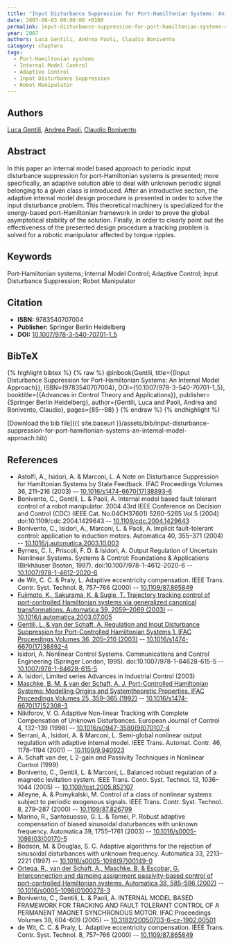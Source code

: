 ```yaml
---
title: "Input Disturbance Suppression for Port-Hamiltonian Systems: An Internal Model Approach"
date: 2007-06-03 00:00:00 +0100
permalink: input-disturbance-suppression-for-port-hamiltonian-systems-an-internal-model-approach
year: 2007
authors: Luca Gentili, Andrea Paoli, Claudio Bonivento
category: chapters
tags:
  - Port-Hamiltonian systems
  - Internal Model Control
  - Adaptive Control
  - Input Disturbance Suppression
  - Robot Manipulator
---
```

 
## Authors
[Luca Gentili](authors/luca-gentili), [Andrea Paoli](authors/andrea-paoli), [Claudio Bonivento](authors/claudio-bonivento)
 
## Abstract
In this paper an internal model based approach to periodic input disturbance suppression for port-Hamiltonian systems is presented; more specifically, an adaptive solution able to deal with unknown periodic signal belonging to a given class is introduced. After an introductive section, the adaptive internal model design procedure is presented in order to solve the input disturbance problem. This theoretical machinery is specialized for the energy-based port-Hamiltonian framework in order to prove the global asymptotical stability of the solution. Finally, in order to clearly point out the effectiveness of the presented design procedure a tracking problem is solved for a robotic manipulator affected by torque ripples.
 
## Keywords
Port-Hamiltonian systems; Internal Model Control; Adaptive Control; Input Disturbance Suppression; Robot Manipulator
 
## Citation
- **ISBN:** 9783540707004
- **Publisher:** Springer Berlin Heidelberg
- **DOI:** [10.1007/978-3-540-70701-1_5](https://doi.org/10.1007/978-3-540-70701-1_5)
 
## BibTeX
{% highlight bibtex %}
{% raw %}
@inbook{Gentili,
  title={{Input Disturbance Suppression for Port-Hamiltonian Systems: An Internal Model Approach}},
  ISBN={9783540707004},
  DOI={10.1007/978-3-540-70701-1_5},
  booktitle={{Advances in Control Theory and Applications}},
  publisher={Springer Berlin Heidelberg},
  author={Gentili, Luca and Paoli, Andrea and Bonivento, Claudio},
  pages={85--98}
}
{% endraw %}
{% endhighlight %}
 
[Download the bib file]({{ site.baseurl }}/assets/bib/input-disturbance-suppression-for-port-hamiltonian-systems-an-internal-model-approach.bib)
 
## References
- Astolfi, A., Isidori, A. & Marconi, L. A Note on Disturbance Suppression for Hamiltonian Systems by State Feedback. IFAC Proceedings Volumes 36, 211–216 (2003) -- [10.1016/s1474-6670(17)38893-6](https://doi.org/10.1016/s1474-6670(17)38893-6)
- Bonivento, C., Gentili, L. & Paoli, A. Internal model based fault tolerant control of a robot manipulator. 2004 43rd IEEE Conference on Decision and Control (CDC) (IEEE Cat. No.04CH37601) 5260-5265 Vol.5 (2004) doi:10.1109/cdc.2004.1429643 -- [10.1109/cdc.2004.1429643](https://doi.org/10.1109/cdc.2004.1429643)
- Bonivento, C., Isidori, A., Marconi, L. & Paoli, A. Implicit fault-tolerant control: application to induction motors. Automatica 40, 355–371 (2004) -- [10.1016/j.automatica.2003.10.003](https://doi.org/10.1016/j.automatica.2003.10.003)
- Byrnes, C. I., Priscoli, F. D. & Isidori, A. Output Regulation of Uncertain Nonlinear Systems. Systems &amp; Control: Foundations &amp; Applications (Birkhäuser Boston, 1997). doi:10.1007/978-1-4612-2020-6 -- [10.1007/978-1-4612-2020-6](https://doi.org/10.1007/978-1-4612-2020-6)
- de Wit, C. C. & Praly, L. Adaptive eccentricity compensation. IEEE Trans. Contr. Syst. Technol. 8, 757–766 (2000) -- [10.1109/87.865849](https://doi.org/10.1109/87.865849)
- [Fujimoto, K., Sakurama, K. & Sugie, T. Trajectory tracking control of port-controlled Hamiltonian systems via generalized canonical transformations. Automatica 39, 2059–2069 (2003)](trajectory-tracking-control-of-port-controlled-hamiltonian-systems-via-generalized-canonical-transformations) -- [10.1016/j.automatica.2003.07.005](https://doi.org/10.1016/j.automatica.2003.07.005)
- [Gentili, L. & van der Schaft, A. Regulation and Input Disturbance Suppression for Port-Controlled Hamiltonian Systems 1. IFAC Proceedings Volumes 36, 205–210 (2003)](regulation-and-input-disturbance-suppression-for-port-controlled-hamiltonian-systems-1) -- [10.1016/s1474-6670(17)38892-4](https://doi.org/10.1016/s1474-6670(17)38892-4)
- Isidori, A. Nonlinear Control Systems. Communications and Control Engineering (Springer London, 1995). doi:10.1007/978-1-84628-615-5 -- [10.1007/978-1-84628-615-5](https://doi.org/10.1007/978-1-84628-615-5)
- A. Isidori, Limited series Advances in Industrial Control (2003)
- [Maschke, B. M. & van der Schaft, A. J. Port-Controlled Hamiltonian Systems: Modelling Origins and Systemtheoretic Properties. IFAC Proceedings Volumes 25, 359–365 (1992)](port-controlled-hamiltonian-systems-modelling-origins-and-systemtheoretic-properties) -- [10.1016/s1474-6670(17)52308-3](https://doi.org/10.1016/s1474-6670(17)52308-3)
- Nikiforov, V. O. Adaptive Non-linear Tracking with Complete Compensation of Unknown Disturbances. European Journal of Control 4, 132–139 (1998) -- [10.1016/s0947-3580(98)70107-4](https://doi.org/10.1016/s0947-3580(98)70107-4)
- Serrani, A., Isidori, A. & Marconi, L. Semi-global nonlinear output regulation with adaptive internal model. IEEE Trans. Automat. Contr. 46, 1178–1194 (2001) -- [10.1109/9.940923](https://doi.org/10.1109/9.940923)
- A. Schaft van der, L 2-gain and Passivity Techniques in Nonlinear Control (1999)
- Bonivento, C., Gentili, L. & Marconi, L. Balanced robust regulation of a magnetic levitation system. IEEE Trans. Contr. Syst. Technol. 13, 1036–1044 (2005) -- [10.1109/tcst.2005.852107](https://doi.org/10.1109/tcst.2005.852107)
- Alleyne, A. & Pomykalski, M. Control of a class of nonlinear systems subject to periodic exogenous signals. IEEE Trans. Contr. Syst. Technol. 8, 279–287 (2000) -- [10.1109/87.826799](https://doi.org/10.1109/87.826799)
- Marino, R., Santosuosso, G. L. & Tomei, P. Robust adaptive compensation of biased sinusoidal disturbances with unknown frequency. Automatica 39, 1755–1761 (2003) -- [10.1016/s0005-1098(03)00170-5](https://doi.org/10.1016/s0005-1098(03)00170-5)
- Bodson, M. & Douglas, S. C. Adaptive algorithms for the rejection of sinusoidal disturbances with unknown frequency. Automatica 33, 2213–2221 (1997) -- [10.1016/s0005-1098(97)00149-0](https://doi.org/10.1016/s0005-1098(97)00149-0)
- [Ortega, R., van der Schaft, A., Maschke, B. & Escobar, G. Interconnection and damping assignment passivity-based control of port-controlled Hamiltonian systems. Automatica 38, 585–596 (2002)](interconnection-and-damping-assignment-passivity-based-control-of-port-controlled-hamiltonian-systems) -- [10.1016/s0005-1098(01)00278-3](https://doi.org/10.1016/s0005-1098(01)00278-3)
- Bonivento, C., Gentili, L. & Paoli, A. INTERNAL MODEL BASED FRAMEWORK FOR TRACKING AND FAULT TOLERANT CONTROL OF A PERMANENT MAGNET SYNCHRONOUS MOTOR. IFAC Proceedings Volumes 38, 604–609 (2005) -- [10.3182/20050703-6-cz-1902.00501](https://doi.org/10.3182/20050703-6-cz-1902.00501)
- de Wit, C. C. & Praly, L. Adaptive eccentricity compensation. IEEE Trans. Contr. Syst. Technol. 8, 757–766 (2000) -- [10.1109/87.865849](https://doi.org/10.1109/87.865849)

